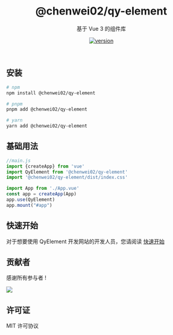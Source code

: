 <h1 align="center">@chenwei02/qy-element</h1>

<p align="center">
  基于 Vue 3 的组件库
</p>

<p align="center">
  <a href="https://www.npmjs.com/package/@chenwei02/qy-element">
    <img src="https://img.shields.io/npm/v/@chenwei02/qy-element?color=orange&label=" alt="version" />
  </a>
</p>
<br />


## 安装

```bash
# npm
npm install @chenwei02/qy-element

# pnpm
pnpm add @chenwei02/qy-element

# yarn
yarn add @chenwei02/qy-element
```

## 基础用法

```js
//main.js
import {createApp} from 'vue'
import QyElement from '@chenwei02/qy-element'
import '@chenwei02/qy-element/dist/index.css'

import App from './App.vue'
const app = createApp(App)
app.use(QyElement)
app.mount("#app")
```

## 快速开始

对于想要使用 QyElement 开发网站的开发人员，您请阅读 [快速开始](https://chenwei0922.github.io/qy-element/guide/quickstart.html)


## 贡献者

感谢所有参与者 !

<a href="https://github.com/chenwei0922/qy-element/graphs/contributors">
  <img src="https://contrib.rocks/image?repo=chenwei0922/qy-element" />
</a>

## 许可证

MIT 许可协议
